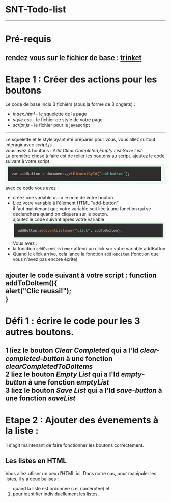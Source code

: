 # SNT-Todo-list  
-----------------------------------------  
# Pré-requis  
rendez vous sur le fichier de base : [trinket](https://trinket.io/html/c9641e2773)  
-----------------------------------------
# Etape 1 : Créer des actions pour les boutons  
Le code de base inclu 3 fichiers (sous la forme de 3 onglets) :  
* _index.html_ - le squelette de la page  
* _style.css_ - le fichier de style de votre page  
* _script.js_ - le fichier pour le javascript  
-------------------------------------------
Le squelette et le style ayant été préparés pour vous, vous allez surtout interagir avec _script.js_ .  
vous avez 4 boutons : _Add_,_Clear Completed_,_Empty List_;_Save List_.  
La première chose à faire est de relier les boutons au script. 
ajoutez le code suivant à votre script  
![image](https://github.com/Svt-lim/SNT-Todo-list/blob/master/to%20do%20list%20images/1-addbutton.jpg)  
avec ce code vous avez :  
* créez une variable qui a le nom de votre bouton  
* Liez votre variable à l'élément HTML "add-button"  
il faut maintenant que votre variable soit liée à une fonction qui se déclenchera quand on cliquera sur le bouton.  
ajoutez le code suivant apres votre variable  
![image](https://github.com/Svt-lim/SNT-Todo-list/blob/master/to%20do%20list%20images/2-listen%20to%20click.jpg)  
Vous avez :  
* la fonction `addEventListener` attend un click sur votre variable addButton  
* Quand le click arrive, cela lance la fonction `addToDoItem` (fonction que vous n'avez pas encore écrite)  
  

ajouter le code suivant à votre script : 
function addToDoItem(){    
  alert("Clic reussi!");  
}  
-------------------------------------------
# Défi 1 : écrire le code pour les 3 autres boutons.  
1 liez le bouton _Clear Completed_ qui a l'Id *clear-completed-button* à une fonction *clearCompletedToDoItems*  
2 liez le bouton _Empty List_ qui a l'Id *empty-button* à une fonction *emptyList*  
3 liez le bouton _Save List_ qui a l'Id *save-button* à une fonction *saveList*  
-------------------------------------------  
# Etape 2 : Ajouter des évenements à la liste :  
il s'agit maintenant de faire fonctionner les boutons correctement.  
## Les listes en HTML  
Vous allez utliser un peu d'HTML ici. Dans notre cas, pour manipuler les listes, il y a deux balises : <ol> quand la liste est ordonnée (i.e. numérotée) et <li> pour identifier individuellement les listes.  
  


